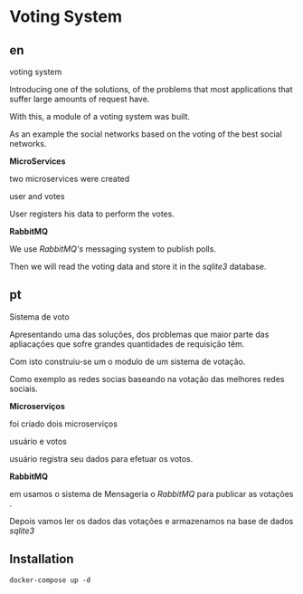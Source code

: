 # Voting System
## en
voting system

Introducing one of the solutions, of the problems that most applications that suffer large amounts of request have.

With this, a module of a voting system was built.

As an example the social networks based on the voting of the best social networks.

**MicroServices**

two microservices were created

user and votes

User registers his data to perform the votes.

**RabbitMQ**

We use *RabbitMQ's* messaging system to publish polls.

Then we will read the voting data and store it in the *sqlite3* database.

## pt
Sistema de voto

Apresentando uma das soluções, dos problemas que maior parte das apliacações que sofre grandes quantidades de requisição têm.

Com isto construiu-se um o modulo de um sistema de votação.

Como exemplo as redes socias baseando na votação das melhores redes sociais.

**Microserviços**

foi criado dois microserviços 

usuário e votos

usuário registra seu dados para efetuar os votos.

**RabbitMQ**

em usamos o sistema de Mensageria o *RabbitMQ* para publicar as votações .

Depois vamos  ler os dados das votações e armazenamos na base de dados *sqlite3*


## Installation

```
docker-compose up -d
```
